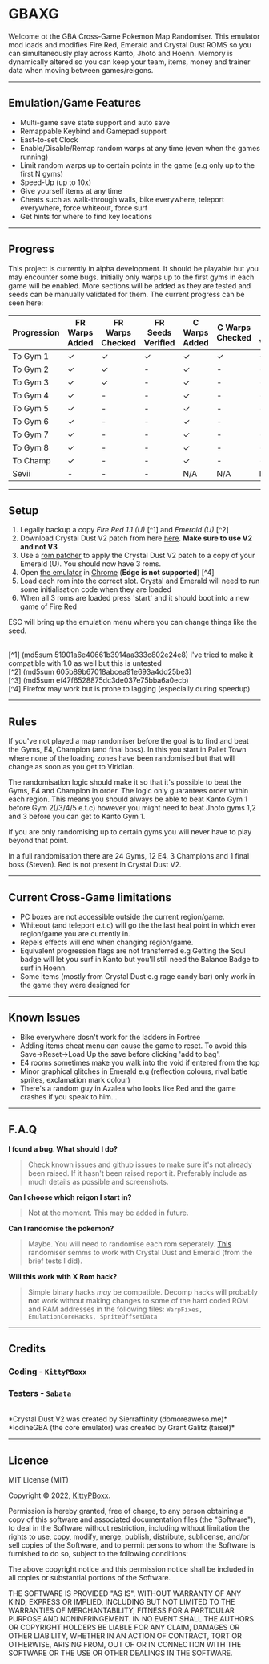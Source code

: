 # GBAXG

Welcome ot the GBA Cross-Game Pokemon Map Randomiser. This emulator mod loads and modifies Fire Red, Emerald and Crystal Dust ROMS so you can simultaneously play across Kanto, Jhoto and Hoenn. Memory is dynamically altered so you can keep your team, items, money and trainer data when moving between games/reigons.

---

## Emulation/Game Features

- Multi-game save state support and auto save
- Remappable Keybind and Gamepad support
- East-to-set Clock
- Enable/Disable/Remap random warps at any time (even when the games running)
- Limit random warps up to certain points in the game (e.g only up to the first N gyms)
- Speed-Up (up to 10x)
- Give yourself items at any time
- Cheats such as walk-through walls, bike everywhere, teleport everywhere, force whiteout, force surf 
- Get hints for where to find key locations

--- 

## Progress

This project is currently in alpha development. It should be playable but you may encounter some bugs. Initially only warps up to the first gyms in each game will be enabled. More sections will be added as they are tested and seeds can be manually validated for them. The current progress can be seen here:

| Progression  | FR Warps Added | FR Warps Checked  | FR Seeds Verified | C Warps Added | C Warps Checked | C Warps Verified | E Warps Added | E Warps Checked | E Warps Verified |
| -----------  | -----------    | -----------       | -----------       | -----------   | -----------     | -----------      | -----------  | -----------      | -----------      |
| To Gym 1     | &check;        | &check;           | &check;           | &check;       | &check;         | &check;          | &check;      | &check;          | &check;          |
| To Gym 2     | &check;        | &check;           | -                 | &check;       | -               | -                | &check;      | &check;          | -                |
| To Gym 3     | &check;        | &check;           | -                 | &check;       | -               | -                | &check;      | &check;          | -                |
| To Gym 4     | &check;        | -                 | -                 | &check;       | -               | -                | &check;      | &check;          | -                |
| To Gym 5     | &check;        | -                 | -                 | &check;       | -               | -                | &check;      | &check;          | -                |
| To Gym 6     | &check;        | -                 | -                 | &check;       | -               | -                | &check;      | &check;          | -                |
| To Gym 7     | &check;        | -                 | -                 | &check;       | -               | -                | &check;      | &check;          | -                |
| To Gym 8     | &check;        | -                 | -                 | &check;       | -               | -                | &check;      | &check;          | -                |
| To Champ     | &check;        | -                 | -                 | &check;       | -               | -                | &check;      | &check;          | -                |
| Sevii        | -              | -                 | -                 | N/A           | N/A             | N/A              | N/A          | N/A              | N/A              |



---

## Setup

1. Legally backup a copy *Fire Red 1.1 (U)* [^1] and *Emerald (U)* [^2]
2. Download Crystal Dust V2 patch from here [here](https://domoreaweso.me/games/pokemon-crystaldust). **Make sure to use V2 and not V3**  
3. Use a [rom patcher](https://www.marcrobledo.com/RomPatcher.js/) to apply the Crystal Dust V2 patch to a copy of your Emerald (U). You should now have 3 roms.
4. Open [the emulator](https://kittypboxx.github.io/GBAXG/) in [Chrome](https://www.google.com/intl/en_uk/chrome/) (**Edge is not supported**) [^4]  
5. Load each rom into the correct slot. Crystal and Emerald will need to run some initialisation code when they are loaded
6. When all 3 roms are loaded press 'start' and it should boot into a new game of Fire Red 

ESC will bring up the emulation menu where you can change things like the seed.

<br>
[^1] (md5sum 51901a6e40661b3914aa333c802e24e8) I've tried to make it compatible with 1.0 as well but this is untested
<br>
[^2] (md5sum 605b89b67018abcea91e693a4dd25be3)
<br>
[^3] (md5sum ef47f6528875dc3de037e75bba6a0ecb)
<br>
[^4] Firefox may work but is prone to lagging (especially during speedup)

---

## Rules

If you've not played a map randomiser before the goal is to find and beat the Gyms, E4, Champion (and final boss). In this you start in Pallet Town where none of the loading zones have been randomised but that will change as soon as you get to Viridian. 

The randomisation logic should make it so that it's possible to beat the Gyms, E4 and Champion in order. The logic only guarantees order within each region. This means you should always be able to beat Kanto Gym 1 before Gym 2(/3/4/5 e.t.c) however you might need to beat Jhoto gyms 1,2 and 3 before you can get to Kanto Gym 1. 

If you are only randomising up to certain gyms you will never have to play beyond that point. 

In a full randomisation there are 24 Gyms, 12 E4, 3 Champions and 1 final boss (Steven). Red is not present in Crystal Dust V2.

---

## Current Cross-Game limitations

- PC boxes are not accessible outside the current region/game.
- Whiteout (and teleport e.t.c) will go the the last heal point in which ever region/game you are currently in. 
- Repels effects will end when changing region/game.
- Equivalent progression flags are not transferred e.g Getting the Soul badge will let you surf in Kanto but you'll still need the Balance Badge to surf in Hoenn. 
- Some items (mostly from Crystal Dust e.g rage candy bar) only work in the game they were designed for

---

## Known Issues

- Bike everywhere dosn't work for the ladders in Fortree
- Adding items cheat menu can cause the game to reset. To avoid this Save->Reset->Load Up the save before clicking 'add to bag'. 
- E4 rooms sometimes make you walk into the void if entered from the top
- Minor graphical glitches in Emerald e.g (reflection colours, rival batle sprites, exclamation mark colour)  
- There's a random guy in Azalea who looks like Red and the game crashes if you speak to him...

---

## F.A.Q

**I found a bug. What should I do?** 
> Check known issues and github issues to make sure it's not already been raised. If it hasn't been raised report it. Preferably include as much details as possible and screenshots.

**Can I choose which reigon I start in?**
> Not at the moment. This may be added in future.

**Can I randomise the pokemon?**
> Maybe. You will need to randomise each rom seperately. [This](http://artemis251.fobby.net/downloads/emerald/) randomiser semms to work with Crystal Dust and Emerald (from the brief tests I did). 

**Will this work with X Rom hack?**
> Simple binary hacks *may* be compatible. Decomp hacks will probably **not** work without making changes to some of the hard coded ROM and RAM addresses in the following files: `WarpFixes, EmulationCoreHacks, SpriteOffsetData`

--- 

## Credits

### Coding - `KittyPBoxx`
### Testers - `Sabata`
<br>
*Crystal Dust V2 was created by Sierraffinity (domoreaweso.me)*<br>
*IodineGBA (the core emulator) was created by Grant Galitz (taisel)* <br>

---

## Licence 

MIT License (MIT)

Copyright © 2022, [KittyPBoxx](https://github.com/KittyPBoxx/).

Permission is hereby granted, free of charge, to any person obtaining a copy of this software and associated documentation files (the "Software"), to deal in the Software without restriction, including without limitation the rights to use, copy, modify, merge, publish, distribute, sublicense, and/or sell copies of the Software, and to permit persons to whom the Software is furnished to do so, subject to the following conditions:

The above copyright notice and this permission notice shall be included in all copies or substantial portions of the Software.

THE SOFTWARE IS PROVIDED "AS IS", WITHOUT WARRANTY OF ANY KIND, EXPRESS OR IMPLIED, INCLUDING BUT NOT LIMITED TO THE WARRANTIES OF MERCHANTABILITY, FITNESS FOR A PARTICULAR PURPOSE AND NONINFRINGEMENT. IN NO EVENT SHALL THE AUTHORS OR COPYRIGHT HOLDERS BE LIABLE FOR ANY CLAIM, DAMAGES OR OTHER LIABILITY, WHETHER IN AN ACTION OF CONTRACT, TORT OR OTHERWISE, ARISING FROM, OUT OF OR IN CONNECTION WITH THE SOFTWARE OR THE USE OR OTHER DEALINGS IN THE SOFTWARE.